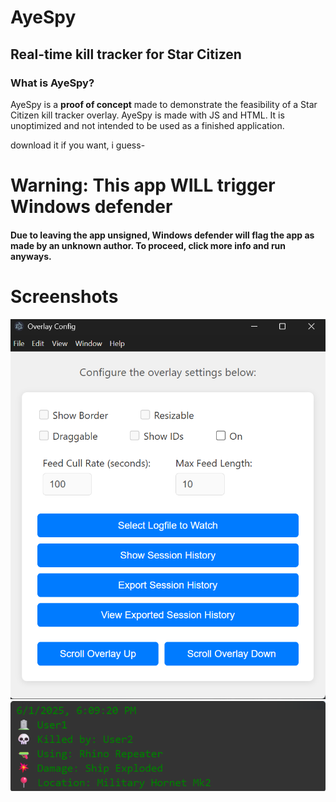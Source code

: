 # AyeSpy

## Real-time kill tracker for Star Citizen

### What is AyeSpy?
AyeSpy is a **proof of concept** made to demonstrate the feasibility of a Star Citizen kill tracker overlay. AyeSpy is made with JS and HTML. It is unoptimized and not intended to be used as a finished application.

download it if you want, i guess- 

# Warning: This app WILL trigger Windows defender

#### Due to leaving the app unsigned, Windows defender will flag the app as made by an unknown author. To proceed, click more info and run anyways. 

# Screenshots

![github](https://github.com/DShKE/AyeSpy/blob/main/screenshots/ss.png)
![github](https://github.com/DShKE/AyeSpy/blob/main/screenshots/ss2.png)
